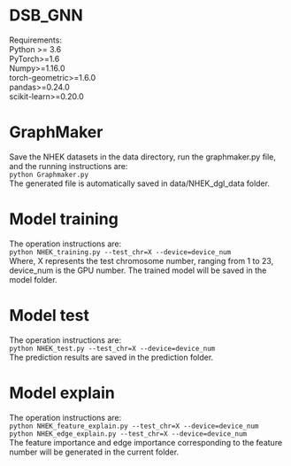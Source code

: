 # DSB_GNN
Requirements:  
  Python >= 3.6  
  PyTorch>=1.6  
  Numpy>=1.16.0  
  torch-geometric>=1.6.0  
  pandas>=0.24.0  
  scikit-learn>=0.20.0  

# GraphMaker
Save the NHEK datasets in the data directory, run the graphmaker.py file, and the running instructions are:  
   `python Graphmaker.py`  
The generated file is automatically saved in data/NHEK_dgl_data folder.

# Model training
The operation instructions are:  
  `python NHEK_training.py --test_chr=X --device=device_num`  
Where, X represents the test chromosome number, ranging from 1 to 23, device_num is the GPU number. The trained model will be saved in the model folder.

# Model test
The operation instructions are:  
  `python NHEK_test.py --test_chr=X --device=device_num`  
The prediction results are saved in the prediction folder.

# Model explain
The operation instructions are:  
  `python NHEK_feature_explain.py --test_chr=X --device=device_num`  
  `python NHEK_edge_explain.py --test_chr=X --device=device_num`  
The feature importance and edge importance corresponding to the feature number will be generated in the current folder.
